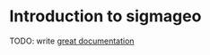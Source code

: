 # Introduction to sigmageo

TODO: write [great documentation](http://jacobian.org/writing/what-to-write/)

